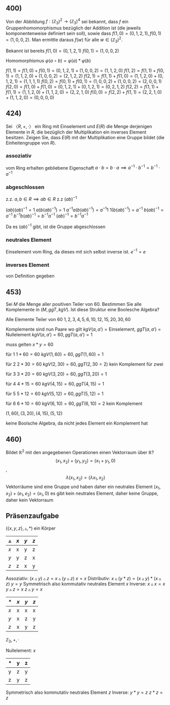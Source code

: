 ## 400) 
Von der Abbildung $f : (\mathbb{Z}_{3})^{2} → (\mathbb{Z}_{3})^{4}$ sei bekannt, dass $f$ ein Gruppenhomomorphismus
bezüglich der Addition ist (die jeweils komponentenweise definiert sein soll), sowie dass $f (1, 0) = (0, 1, 2, 1), f (0, 1) = (1, 0, 0, 2)$. Man ermittle daraus $f (w)$ für alle $w ∈ (\mathbb{Z}_{3})^{2}$.

Bekannt ist bereits
$f(1,0)=(0,1,2,1)$
$f(0,1)=(1,0,0,2)$

Homomorphismus
$\varphi(a\circ b)=\varphi(a) * \varphi(b)$

$f(1,1)=f(1,0)+f(0,1)=(0,1,2,1)+(1,0,0,2)=(1,1,2,0)$
$f(1,2)=f(1,1)+f(0,1)=(1,1,2,0)+(1,0,0,2)=(2,1,2,2)$
$f(2,1)=f(1,1)+f(1,0)=(1,1,2,0)+(0,1,2,1)=(1,1,1,1)$
$f(0,2)=f(0,1)+f(0,1)=(1,0,0,2)+(1,0,0,2)=(2,0,0,1)$
$f(2,0)=f(1,0)+f(1,0)=(0,1,2,1)+(0,1,2,1)=(0,2,1,2)$
$f(2,2)=f(1,1)+f(1,1)=(1,1,2,0)+(1,1,2,0)=(2,2,1,0)$
$f(0,0)=f(2,2)+f(1,1)=(2,2,1,0)+(1,1,2,0)=(0,0,0,0)$

## 424) 
Sei $〈R, +, ·〉$ ein Ring mit Einselement und $E(R)$ die Menge derjenigen Elemente in $R$,
die bezüglich der Multiplikation ein inverses Element besitzen. Zeigen Sie, dass $E(R)$ mit der
Multiplikation eine Gruppe bildet (die Einheitengruppe von $R$).

### assoziativ
vom Ring erhalten gebliebene Eigenschaft
$a\cdot b=b\cdot a\implies a^{-1}\cdot b^{-1}=b^{-1}\cdot a^{-1}$
### abgeschlossen
z.z. $a,b \in R \implies ab \in R$
z.z $(ab)^{-1}$

$(ab)(ab)^{-1}=1$
$a(b(ab)^{-1})=1$
$a^{-1}a(b(ab)^{-1})=a^{-1}1$
$1(b(ab)^{-1})=a^{-1}$
$b(ab)^{-1}=a^{-1}$
$b^{-1}b(ab)^{-1}=b^{-1}a^{-1}$
$(ab)^{-1}=b^{-1}a^{-1}$

Da es $(ab)^{-1}$ gibt, ist die Gruppe abgeschlossen
### neutrales Element
Einselement vom Ring, da dieses mit sich selbst inverse ist. 
$e^{-1}=e$
### inverses Element
von Definition gegeben


## 453) 
Sei $M$ die Menge aller positiven Teiler von $60$. Bestimmen Sie alle Komplemente in $(M, ggT, kgV)$.
Ist diese Struktur eine Boolesche Algebra?

Alle Elemente Teiler von $60$
$1,2,3,4,5,6,10,12,15,20,30,60$

Komplemente sind nun Paare wo gilt $kgV(a,a')=\text{Einselement}$, $ggT(a,a')=\text{Nullelement}$
$kgV(a,a')=60, ggT(a,a')=1$

muss gelten $x*y=60$

für 1
$1*60=60$
$kgV(1,60)=60,ggT(1,60)=1$

für 2
$2*30=60$
$kgV(2,30)=60,ggT(2,30=2)$
kein Komplement für zwei

für 3
$3*20=60$
$kgV(3,20)=60,ggT(3,20)=1$

für 4
$4*15=60$
$kgV(4,15)=60,ggT(4,15)=1$

für 5
$5*12=60$
$kgV(5,12)=60, ggT(5,12)=1$

für 6
$6*10=60$
$kgV(6,10)=60,ggT(6,10)=2$
kein Komplement


$(1,60),(3,20),(4,15),(5,12)$

keine Boolsche Algebra, da nicht jedes Element ein Komplement hat

## 460) 
Bildet $\mathbb{R}^{2}$ mit den angegebenen Operationen einen Vektorraum über $\mathbb{R}$?
$$(x_{1}, x_{2}) + (y_{1}, y_{2}) = (x_{1} + y_{1}, 0)$$
,$$ λ(x_{1}, x_{2}) = (λx_{1}, x_{2})$$
Vektorräume sind eine Gruppe und haben daher ein neutrales Element
$(x_{1},x_{2})+(e_{1},e_{2})=(x_{1},0)$
es gibt kein neutrales Element, daher keine Gruppe, daher kein Vektorraum

## Präsenzaufgabe
$(\{ x,y,z \},\vartriangle,*)$ ein Körper

| $\vartriangle$ | $x$ | $y$ | $z$ |
| -------------- | --- | --- | --- |
| $x$            | x   | y   | z   |
| $y$            | y   | z   | x   |
| $z$            | z   | x   | y   |
Assoziativ: $(x\vartriangle y)\vartriangle z=x \vartriangle (y \vartriangle  z)$
$x=x$
Distributiv:
$x\vartriangle(y* z)=(x\vartriangle y) * (x\vartriangle z)$
$y=y$
Symmetrisch also kommutativ
neutrales Element $x$
Inverse:
$x \vartriangle x = x$
$y \vartriangle z=x$
$z \vartriangle y = x$


| $*$ | $x$ | $y$ | $z$ |
| --- | --- | --- | --- |
| $x$ | x   | x   | x   |
| $y$ | x   | z   | y   |
| $z$ | x   | y   | z   |
$\mathbb{Z}_{3},+,\cdot$


Nullelement: $x$

| *   | y   | z   |
| --- | --- | --- |
| y   | z   | y   |
| z   | y   | z   |
Symmetrisch also kommutativ
neutrales Element $z$
Inverse:
$y * y=z$
$z * z=z$
